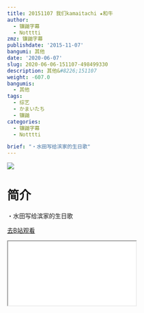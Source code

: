 ```yaml
---
title: 20151107 我们kamaitachi ★和牛
author:
  - 镰鼬字幕
  - Notttti
zmz: 镰鼬字幕
publishdate: '2015-11-07'
bangumi: 其他
date: '2020-06-07'
slug: 2020-06-06-151107-498499330
description: 其他&#8226;151107
weight: -607.0
bangumis:
  - 其他
tags:
  - 综艺
  - かまいたち
  - 镰鼬
categories:
  - 镰鼬字幕
  - Notttti

brief: "・水田写给滨家的生日歌"
---
```

![](https://raw.githubusercontent.com/tcgriffith/owaraisite/master/static/tmpimg/00edde1fd16cfd1b8c355fcd46b3432d6224da4e.jpg.480.jpg)
# 简介  
・水田写给滨家的生日歌  

[去B站观看](https://www.bilibili.com/video/av498499330/)
<div class ="resp-container"><iframe class="testiframe" src="//player.bilibili.com/player.html?aid=498499330"", scrolling="no", allowfullscreen="true" > </iframe></div> 
